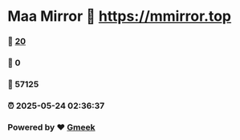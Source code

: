# Maa Mirror :link: https://mmirror.top 
### :page_facing_up: [20](https://mmirror.top/tag.html) 
### :speech_balloon: 0 
### :hibiscus: 57125 
### :alarm_clock: 2025-05-24 02:36:37 
### Powered by :heart: [Gmeek](https://github.com/Meekdai/Gmeek)
